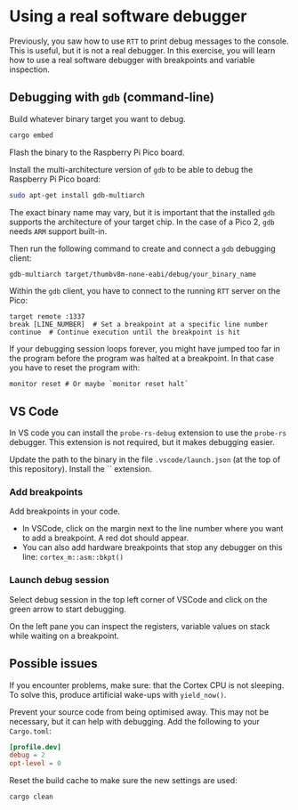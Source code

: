 # Using a real software debugger

Previously, you saw how to use `RTT` to print debug messages to the console. This is useful, but it is not a real debugger. In this exercise, you will learn how to use a real software debugger with breakpoints and variable inspection.

## Debugging with `gdb` (command-line)

Build whatever binary target you want to debug.

```bash
cargo embed
```

Flash the binary to the Raspberry Pi Pico board.

Install the multi-architecture version of `gdb` to be able to debug the Raspberry Pi Pico board:

```bash
sudo apt-get install gdb-multiarch
```

The exact binary name may vary, but it is important that the installed `gdb` supports the architecture of your target chip. In the case of a Pico 2, `gdb` needs `ARM` support built-in.

Then run the following command to create and connect a `gdb` debugging client:

```bash
gdb-multiarch target/thumbv8m-none-eabi/debug/your_binary_name
```

Within the `gdb` client, you have to connect to the running `RTT` server on the Pico:

```gdb
target remote :1337
break [LINE_NUMBER]  # Set a breakpoint at a specific line number
continue  # Continue execution until the breakpoint is hit
```

If your debugging session loops forever, you might have jumped too far in the program before the program was halted at a breakpoint. In that case you have to reset the program with:

```gdb
monitor reset # Or maybe `monitor reset halt`
```

## VS Code

In VS code you can install the `probe-rs-debug` extension to use the `probe-rs` debugger. This extension is not required, but it makes debugging easier.

Update the path to the binary in the file `.vscode/launch.json` (at the top of this repository). Install the `` extension.

### Add breakpoints

Add breakpoints in your code.

- In VSCode, click on the margin next to the line number where you want to add a breakpoint. A red dot should appear.
- You can also add hardware breakpoints that stop any debugger on this line: `cortex_m::asm::bkpt()`

### Launch debug session

Select debug session in the top left corner of VSCode and click on the green arrow to start debugging.

On the left pane you can inspect the registers, variable values on stack while waiting on a breakpoint.

## Possible issues

If you encounter problems, make sure: that the Cortex CPU is not sleeping. To solve this, produce artificial wake-ups with `yield_now()`.

Prevent your source code from being optimised away. This may not be necessary, but it can help with debugging. Add the following to your `Cargo.toml`:

```toml
[profile.dev]
debug = 2
opt-level = 0
```

Reset the build cache to make sure the new settings are used:

```bash
cargo clean
```
